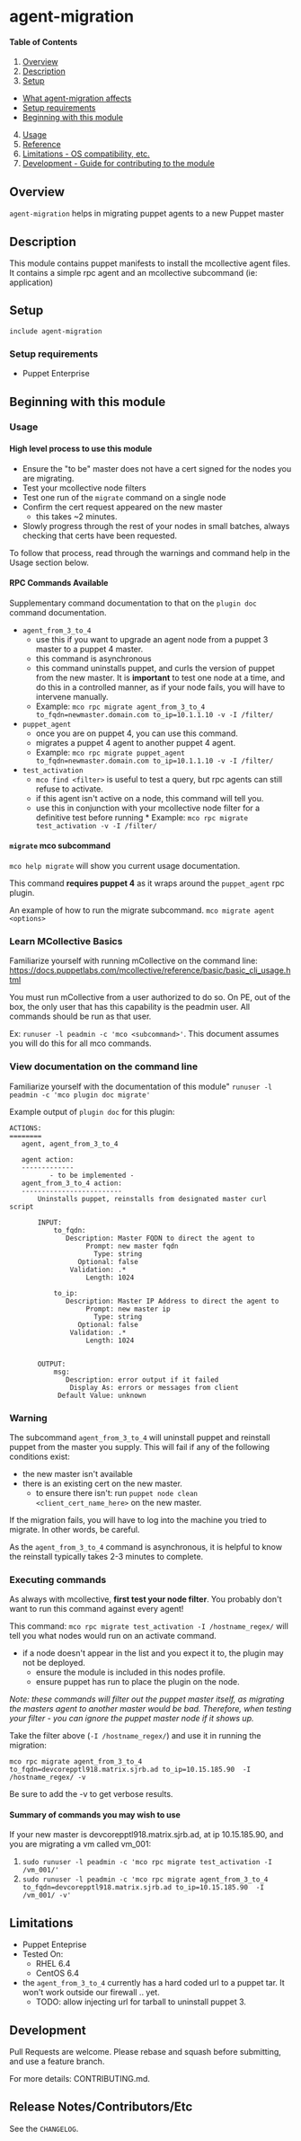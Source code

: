 # agent-migration

#### Table of Contents

1. [Overview](#overview)
2. [Description](#module-description)
3. [Setup](#setup)
* [What agent-migration affects](#what-[agent-migration]-affects)
* [Setup requirements](#setup-requirements)
* [Beginning with this module](#beginning-with-agent-migration)
4. [Usage](#usage)
5. [Reference](#reference)
5. [Limitations - OS compatibility, etc.](#limitations)
6. [Development - Guide for contributing to the module](#development)

## Overview

`agent-migration` helps in migrating puppet agents to a new Puppet master

## Description

This module contains puppet manifests to install the mcollective agent files.
It contains a simple rpc agent and an mcollective subcommand (ie: application)
## Setup

`include agent-migration`

### Setup requirements

* Puppet Enterprise

## Beginning with this module

### Usage

#### High level process to use this module
* Ensure the "to be" master does not have a cert signed for the nodes you are migrating.
* Test your mcollective node filters
* Test one run of the `migrate` command on a single node
* Confirm the cert request appeared on the new master
    * this takes ~2 minutes.
* Slowly progress through the rest of your nodes in small batches, always checking that certs have been requested.

To follow that process, read through the warnings and command help in the Usage section below.


#### RPC Commands Available

Supplementary command documentation to that on the `plugin doc` command documentation.

* `agent_from_3_to_4`
    * use this if you want to upgrade an agent node from a puppet 3 master to a puppet 4 master.
    * this command is asynchronous
    * this command uninstalls puppet, and curls the version of puppet from the new master.  It is **important** to test one node at a time, and do this in a controlled manner, as if your node fails, you will have to intervene manually.
    * Example: `mco rpc migrate agent_from_3_to_4 to_fqdn=newmaster.domain.com to_ip=10.1.1.10 -v -I /filter/`
* `puppet_agent`
    * once you are on puppet 4, you can use this command.
    * migrates a puppet 4 agent to another puppet 4 agent.
    * Example: `mco rpc migrate puppet_agent to_fqdn=newmaster.domain.com to_ip=10.1.1.10 -v -I /filter/`
* `test_activation`
    * `mco find <filter>` is useful to test a query, but rpc agents can still refuse to activate.
    * if this agent isn't active on a node, this command will tell you.
    * use this in conjunction with your mcollective node filter for a definitive test before running * Example:  `mco rpc migrate test_activation -v -I /filter/`

#### `migrate` mco subcommand

`mco help migrate` will show you current usage documentation.

This command **requires puppet 4** as it wraps around the `puppet_agent` rpc plugin.

An example of how to run the migrate subcommand.
`mco migrate agent <options>`

### Learn MCollective Basics

Familiarize yourself with running mCollective on the command line:
https://docs.puppetlabs.com/mcollective/reference/basic/basic_cli_usage.html

You must run mCollective from a user authorized to do so.  On PE, out of the box, the only user that has this
capability is the peadmin user.   All commands should be run as that user.

Ex: `runuser -l peadmin -c 'mco <subcommand>'`.   This document assumes you will do this for all mco commands.

### View documentation on the command line

Familiarize yourself with the documentation of this module"
`runuser -l peadmin -c 'mco plugin doc migrate'`

Example output of `plugin doc` for this plugin:

```
ACTIONS:
========
   agent, agent_from_3_to_4

   agent action:
   -------------
          - to be implemented -
   agent_from_3_to_4 action:
   -------------------------
       Uninstalls puppet, reinstalls from designated master curl script

       INPUT:
           to_fqdn:
              Description: Master FQDN to direct the agent to
                   Prompt: new master fqdn
                     Type: string
                 Optional: false
               Validation: .*
                   Length: 1024

           to_ip:
              Description: Master IP Address to direct the agent to
                   Prompt: new master ip
                     Type: string
                 Optional: false
               Validation: .*
                   Length: 1024


       OUTPUT:
           msg:
              Description: error output if it failed
               Display As: errors or messages from client
            Default Value: unknown
```

### Warning
The subcommand `agent_from_3_to_4` will uninstall puppet and reinstall puppet from the master you supply. This will fail if any of the following conditions exist:

* the new master isn't available
* there is an existing cert on the new master.
    * to ensure there isn't: run `puppet node clean <client_cert_name_here>` on the new master.

If the migration fails, you will have to log into the machine you tried to migrate.  In other words, be careful.

As the `agent_from_3_to_4` command is asynchronous, it is helpful to know the reinstall typically takes 2-3 minutes to complete.


### Executing commands

As always with mcollective, **first test your node filter**.  You probably don't want to run this command against every agent!

This command: `mco rpc migrate test_activation -I /hostname_regex/` will tell you what nodes would run on an activate command.
* if a node doesn't appear in the list and you expect it to,  the plugin may not be deployed.
    * ensure the module is included in this nodes profile.
    * ensure puppet has run to place the plugin on the node.

*Note: these commands will filter out the puppet master itself, as migrating the masters agent to another master would be bad.   Therefore, when testing your filter - you can ignore the puppet master node if it shows up.*

Take the filter above (`-I /hostname_regex/`) and use it in running the migration:

`mco rpc migrate agent_from_3_to_4 to_fqdn=devcorepptl918.matrix.sjrb.ad to_ip=10.15.185.90  -I /hostname_regex/ -v`

Be sure to add the -v to get verbose results.

#### Summary of commands you may wish to use
If your new master is devcorepptl918.matrix.sjrb.ad, at ip 10.15.185.90, and you are migrating a vm called vm_001:

1. `sudo runuser -l peadmin -c 'mco rpc migrate test_activation -I /vm_001/'`
2. `sudo runuser -l peadmin -c 'mco rpc migrate agent_from_3_to_4 to_fqdn=devcorepptl918.matrix.sjrb.ad to_ip=10.15.185.90  -I /vm_001/ -v'`

## Limitations

* Puppet Enteprise
* Tested On:
    * RHEL 6.4
    * CentOS 6.4
* the `agent_from_3_to_4` currently has a hard coded url to a puppet tar. It won't work outside our firewall .. yet.
    * TODO: allow injecting url for tarball to uninstall puppet 3.

## Development

Pull Requests are welcome.  Please rebase and squash before submitting, and use a feature branch.

For more details: CONTRIBUTING.md.

## Release Notes/Contributors/Etc

See the `CHANGELOG`.
